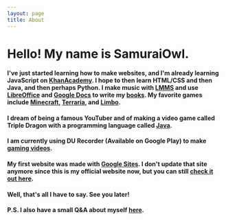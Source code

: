 ```yaml
---
layout: page
title: About
---
```


<h1>Hello! My name is SamuraiOwl.</h1>

#### I've just started learning how to make websites, and I'm already learning JavaScript on [KhanAcademy](https://www.khanacademy.org/). I hope to then learn HTML/CSS and then Java, and then perhaps Python. I make music with [LMMS](https://lmms.io/) and use [LibreOffice](https://www.libreoffice.org/) and [Google Docs](https://docs.google.com) to write my [books](https://samuraiowl.github.io/books). My favorite games include [Minecraft](https://minecraft.net/en-us), [Terraria](http://terraria.org/), and [Limbo](http://www.playdead.com/games/limbo/).
#### I dream of being a famous YouTuber and of making a video game called Triple Dragon with a programming language called [Java](https://java.com/en/).
#### I am currently using DU Recorder (Available on Google Play) to make [gaming videos](samuraiowl.github.io/videos.html/gaming_videos.html).
#### My first website was made with [Google Sites](https://sites.google.com). I don't update that site anymore since this is my official website now,  but you can still [check it out here](https://sites.google.com/view/samuraiowl).
#### Well, that's all I have to say. See you later!</p>
#### P.S. I also have a small Q&A  about myself [here](https://samuraiowl.github.io/q&a).
